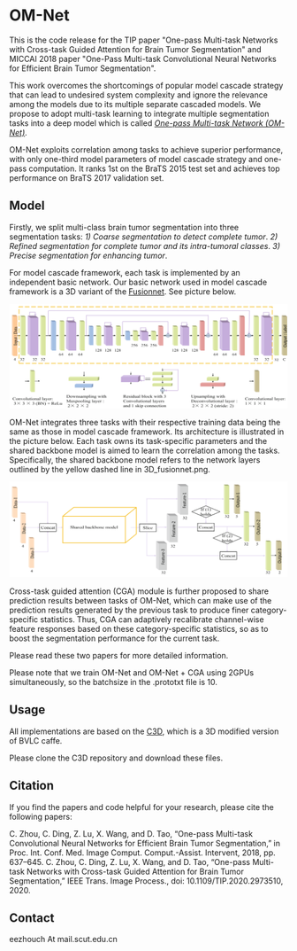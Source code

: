 # OM-Net

This is the code release for the TIP paper "One-pass Multi-task Networks with Cross-task Guided Attention for Brain Tumor Segmentation" and MICCAI 2018 paper "One-Pass Multi-task Convolutional Neural Networks for Efficient Brain Tumor Segmentation".


This work overcomes the shortcomings of popular model cascade strategy that can lead to undesired system complexity and ignore the relevance among the models due to its multiple separate cascaded models. We propose to adopt multi-task learning to integrate multiple segmentation tasks into a deep model which is called [*One-pass Multi-task Network (OM-Net)*](https://doi.org/10.1007/978-3-030-00931-1_73).

OM-Net exploits correlation among tasks to achieve superior performance, with only one-third model parameters of model cascade strategy and one-pass computation. It ranks 1st on the BraTS 2015 test set and achieves top performance on BraTS 2017 validation set.


## Model

Firstly, we split multi-class brain tumor segmentation into three segmentation tasks: *1) Coarse segmentation to detect complete tumor*. *2) Refined segmentation for complete tumor and its intra-tumoral classes*. *3) Precise segmentation for enhancing tumor*.


For model cascade framework, each task is implemented by an independent basic network. Our basic network used in model cascade framework is a 3D variant of the [Fusionnet](https://arxiv.org/abs/1612.05360). See picture below. 

![img/3D_fusionnet.png](img/3D_fusionnet.png)


OM-Net integrates three tasks with their respective training data being the same as those in model cascade framework. Its architecture is illustrated in the picture below. Each task owns its task-specific parameters and the shared backbone model is aimed to learn the correlation among the tasks. Specifically, the shared backbone model refers to the network layers outlined by the yellow dashed line in 3D_fusionnet.png.

![img/om-net-architecture.png](img/om-net-architecture.png)


Cross-task guided attention (CGA) module is further proposed to share prediction results between tasks of OM-Net, which can  make use of the prediction results generated by the previous task to produce finer category-specific statistics. Thus, CGA can adaptively recalibrate channel-wise feature responses based on these category-specific statistics, so as to boost the segmentation performance for the current task.


Please read these two papers for more detailed information.

Please note that we train OM-Net and OM-Net + CGA using 2GPUs simultaneously, so the batchsize in the .prototxt file is 10.



## Usage

All implementations are based on the [C3D](https://github.com/facebook/C3D), which is a 3D modified version of BVLC caffe.

Please clone the C3D repository and download these files.


## Citation

If you find the papers and code helpful for your research, please cite the following papers:

C. Zhou, C. Ding, Z. Lu, X. Wang, and D. Tao, “One-pass Multi-task Convolutional Neural Networks for Efficient Brain Tumor Segmentation,” in Proc. Int. Conf. Med. Image Comput. Comput.-Assist. Intervent, 2018, pp. 637–645.
C. Zhou, C. Ding, Z. Lu, X. Wang, and D. Tao, “One-pass Multi-task Networks with Cross-task Guided Attention for Brain Tumor Segmentation,” IEEE Trans. Image Process., doi: 10.1109/TIP.2020.2973510, 2020.



## Contact

eezhouch At mail.scut.edu.cn







